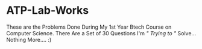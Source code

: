 # ATP-Lab-Works
These are the Problems Done During My 1st Year Btech Course on Computer Science. 
There Are a Set of 30 Questions I'm  *" Trying to "*  Solve...
Nothing More.... :)
